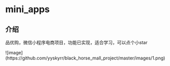 <div>
  <h1>mini_apps</h1>
    <h2>介绍</h2>
  <p>品优购，微信小程序电商项目，功能已实现，适合学习，可以点个小star</p>
  
</div>
![image](https://github.com/yyskyrr/black_horse_mall_project/master/images/1.png)
